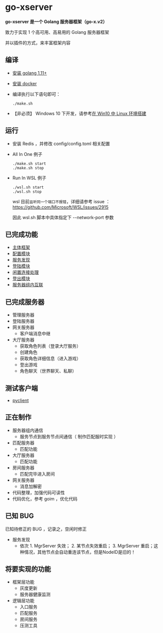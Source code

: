 # go-xserver

**go-xserver 是一个 Golang 服务器框架（go-x.v2）**

致力于实现 1 个高可用、高易用的 Golang 服务器框架

并以插件的方式，来丰富框架内容

## 编译

- [安装 golang 1.11+](https://golang.google.cn/dl/)
- [安装 docker](https://docs.docker.com/install/linux/docker-ce/centos/)
- 编译执行以下语句即可：

  ```shell
  ./make.sh
  ```

- 【非必须】 Windows 10 下开发，请参考[在 Win10 中 Linux 环境搭建](doc/编译-在Win10中Linux环境搭建.md)


## 运行

- 安装 Redis ，并修改 config/config.toml 相关配置

- All In One 例子
  ```shell
  ./make.sh start
  ./make.sh stop
  ```

- Run In WSL 例子
  ```shell
  ./wsl.sh start
  ./wsl.sh stop
  ```

   wsl 目前`监听同一个端口不报错`，详细请参考 issue ： https://github.com/Microsoft/WSL/issues/2915

   因此 wsl.sh 脚本中具体指定下 --network-port 参数



## 已完成功能

- [主体框架](doc/规范-代码框架.md)
- [配置模块](doc/规范-配置文件.md)
- [服务发现](doc/框架层功能-服务发现.md)
- [登陆模块](doc/框架层功能-登陆模块.md)
- [闲置连接处理](doc/框架层功能-闲置连接处理.md)
- [登出模块](doc/框架层功能-登出模块.md)
- [服务器组内互联](doc/规范-服务器架构.md)

## 已完成服务器

- 管理服务器
- 登陆服务器
- 网关服务器
  - 客户端消息中继
- 大厅服务器
  - 获取角色列表（登录大厅服务）
  - 创建角色
  - 获取角色详细信息（进入游戏）
  - 登出游戏
  - 角色聊天（世界聊天、私聊）

## 测试客户端

- [pyclient](https://github.com/fananchong/go-xclient/tree/master/pyclient)

## 正在制作

- 服务器组内通信
  - 服务节点到服务节点间通信（ 制作匹配服时实现 ）
- 匹配服务器
  - 匹配功能
- 大厅服务器
  - 匹配功能
- 房间服务器
  - 匹配完毕进入房间
- 网关服务器
  - 消息加解密
- 代码整理，加强代码可读性
- 代码优化，参考 goim ，优化代码


## 已知 BUG

已知待修正的 BUG ，记录之，空闲时修正

- 服务发现
  - 依次 1. MgrServer 失效； 2. 某节点失效重启； 3. MgrServer 重启；这种情况，其他节点会自动重连该节点，但是NodeID是旧的！

## 将要实现的功能

- 框架层功能
    - 灰度更新
    - 服务器健康监测
- 逻辑层功能
    - 入口服务
    - 匹配服务
    - 房间服务
    - 压测工具
